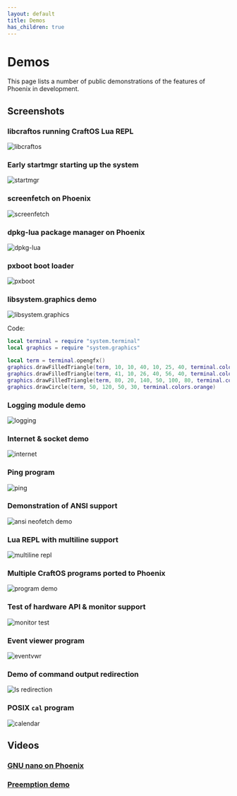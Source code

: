 ```yaml
---
layout: default
title: Demos
has_children: true
---
```


# Demos
This page lists a number of public demonstrations of the features of Phoenix in development.

## Screenshots

### libcraftos running CraftOS Lua REPL
![libcraftos](https://cdn.discordapp.com/attachments/477911902152949771/994959107545112636/unknown.png)

### Early startmgr starting up the system
![startmgr](https://cdn.discordapp.com/attachments/477911902152949771/993292084377301002/unknown.png)

### screenfetch on Phoenix
![screenfetch](https://cdn.discordapp.com/attachments/477911902152949771/993046072022810684/unknown.png)

### dpkg-lua package manager on Phoenix
![dpkg-lua](https://cdn.discordapp.com/attachments/477911902152949771/993003455486627872/unknown.png)

### pxboot boot loader
![pxboot](https://cdn.discordapp.com/attachments/477911902152949771/986714956567285880/unknown.png)

### libsystem.graphics demo
![libsystem.graphics](https://cdn.discordapp.com/attachments/477911902152949771/980861011785551922/unknown.png)

Code:
```lua
local terminal = require "system.terminal"
local graphics = require "system.graphics"

local term = terminal.opengfx()
graphics.drawFilledTriangle(term, 10, 10, 40, 10, 25, 40, terminal.colors.red)
graphics.drawFilledTriangle(term, 41, 10, 26, 40, 56, 40, terminal.colors.blue)
graphics.drawFilledTriangle(term, 80, 20, 140, 50, 100, 80, terminal.colors.green)
graphics.drawCircle(term, 50, 120, 50, 30, terminal.colors.orange)
```

### Logging module demo
![logging](https://cdn.discordapp.com/attachments/477911902152949771/973819710707757086/unknown.png)

### Internet & socket demo
![internet](https://cdn.discordapp.com/attachments/477911902152949771/973702254584553502/unknown.png)

### Ping program
![ping](https://cdn.discordapp.com/attachments/477911902152949771/966424960363008091/unknown.png)

### Demonstration of ANSI support
![ansi neofetch demo](https://cdn.discordapp.com/attachments/477911902152949771/955183610535743498/unknown.png)

### Lua REPL with multiline support
![multiline repl](https://cdn.discordapp.com/attachments/477911902152949771/914202298715111424/unknown.png)

### Multiple CraftOS programs ported to Phoenix
![program demo](https://cdn.discordapp.com/attachments/477911902152949771/953901459567677471/2021-11-14_01.13.32.gif)

### Test of hardware API & monitor support
![monitor test](https://cdn.discordapp.com/attachments/477911902152949771/950997676051279922/unknown.png)

### Event viewer program
![eventvwr](https://cdn.discordapp.com/attachments/477911902152949771/931482311134949406/2022-01-14_04.37.27.gif)

### Demo of command output redirection
![ls redirection](https://cdn.discordapp.com/attachments/477911902152949771/916236655852134420/unknown.png)

### POSIX `cal` program
![calendar](https://cdn.discordapp.com/attachments/477911902152949771/915499419590332416/unknown.png)

## Videos

### [GNU nano on Phoenix](https://cdn.discordapp.com/attachments/477911902152949771/992756737809592430/2022-07-02_07-39-14.mp4)
### [Preemption demo](https://cdn.discordapp.com/attachments/477911902152949771/914712682396000306/2021-11-28_21-55-10.mp4)
